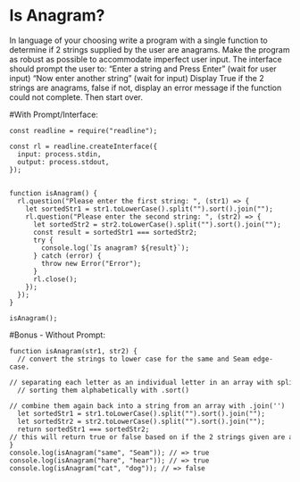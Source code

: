 # Is Anagram?

In language of your choosing write a program with a single function to determine if 2 strings supplied by the user are anagrams.  Make the program as robust as possible to accommodate imperfect user input.  The interface should prompt the user to:  “Enter a string and Press Enter”   (wait for user input)  “Now enter another string”  (wait for input)  Display True if the 2 strings are anagrams, false if not, display an error message if the function could not complete.    Then start over.

#With Prompt/Interface:
```
const readline = require("readline");

const rl = readline.createInterface({
  input: process.stdin,
  output: process.stdout,
});


function isAnagram() {
  rl.question("Please enter the first string: ", (str1) => {
    let sortedStr1 = str1.toLowerCase().split("").sort().join("");
    rl.question("Please enter the second string: ", (str2) => {
      let sortedStr2 = str2.toLowerCase().split("").sort().join("");
      const result = sortedStr1 === sortedStr2;
      try {
        console.log(`Is anagram? ${result}`);
      } catch (error) {
        throw new Error("Error");
      }
      rl.close();
    });
  });
}

isAnagram();
```

#Bonus - Without Prompt:
```
function isAnagram(str1, str2) {
  // convert the strings to lower case for the same and Seam edge-case.
  // separating each letter as an individual letter in an array with split("")
  // sorting them alphabetically with .sort()
  // combine them again back into a string from an array with .join('')
  let sortedStr1 = str1.toLowerCase().split("").sort().join("");
  let sortedStr2 = str2.toLowerCase().split("").sort().join("");
  return sortedStr1 === sortedStr2; // this will return true or false based on if the 2 strings given are anagrams.
}
console.log(isAnagram("same", "Seam")); // => true
console.log(isAnagram("hare", "hear")); // => true
console.log(isAnagram("cat", "dog")); // => false
```
